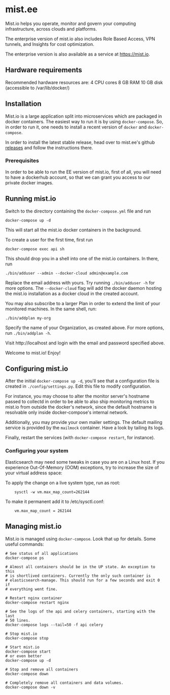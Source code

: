 # mist.ee

Mist.io helps you operate, monitor and govern your computing infrastructure,
across clouds and platforms.

The enterprise version of mist.io also includes Role Based Access, VPN tunnels,
and Insights for cost optimization.

The enterprise version is also available as a service at https://mist.io.


## Hardware requirements

Recommended hardware resources are:
    4 CPU cores
    8 GB RAM
    10 GB disk (accessible to /var/lib/docker/)


## Installation

Mist.io is a large application split into microservices which are packaged in
docker containers. The easiest way to run it is by using `docker-compose`. So,
in order to run it, one needs to install a recent version of `docker` and
`docker-compose`.

In order to install the latest stable release, head over to mist.ee's github
[releases](https://github.com/mistio/mist.ee/releases/) and follow the
instructions there.


### Prerequisites

In order to be able to run the EE version of mist.io, first of all, you will
need to have a dockerhub account, so that we can grant you access to our
private docker images.


## Running mist.io

Switch to the directory containing the `docker-compose.yml` file and run

    docker-compose up -d

This will start all the mist.io docker containers in the background.

To create a user for the first time, first run

    docker-compose exec api sh

This should drop you in a shell into one of the mist.io containers. In there,
run

    ./bin/adduser --admin --docker-cloud admin@example.com

Replace the email address with yours. Try running `./bin/adduser -h` for more
options. The `--docker-cloud` flag will add the docker daemon hosting the
mist.io installation as a docker cloud in the created account.

You may also subscribe to a larger Plan in order to extend the limit of your
monitored machines. In the same shell, run:

    ./bin/addplan my-org

Specify the name of your Organization, as created above. For more options, run
`./bin/addplan -h`.

Visit http://localhost and login with the email and password specified above.

Welcome to mist.io! Enjoy!


## Configuring mist.io

After the initial `docker-compose up -d`, you'll see that a configuration file
is created in `./config/settings.py`. Edit this file to modify configuration.

For instance, you may choose to alter the monitor server's hostname passed to
collectd in order to be able to also ship monitoring metrics to mist.io from
outside the docker's network, since the default hostname is resolvable only
inside docker-compose's internal network.

Additionally, you may provide your own mailer settings. The default mailing
service is provided by the `mailmock` container. Have a look by tailing its
logs.

Finally, restart the services (with `docker-compose restart`, for instance).


### Configuring your system

Elasticsearch may need some tweaks in case you are on a Linux host. If you
experience Out-Of-Memory (OOM) exceptions, try to increase the size of your
virtual address space:

To apply the change on a live system type, run as root:

        sysctl -w vm.max_map_count=262144

To make it permanent add it to /etc/sysctl.conf:

        vm.max_map_count = 262144


## Managing mist.io

Mist.io is managed using `docker-compose`. Look that up for details. Some
useful commands:

    # See status of all applications
    docker-compose ps

    # Almost all containers should be in the UP state. An exception to this
    # is shortlived containers. Currently the only such container is
    # elasticsearch-manage. This should run for a few seconds and exit 0 if
    # everything went fine.

    # Restart nginx container
    docker-compose restart nginx

    # See the logs of the api and celery containers, starting with the last
    # 50 lines.
    docker-compose logs --tail=50 -f api celery

    # Stop mist.io
    docker-compose stop

    # Start mist.io
    docker-compose start
    # or even better
    docker-compose up -d

    # Stop and remove all containers
    docker-compose down

    # Completely remove all containers and data volumes.
    docker-compose down -v
